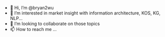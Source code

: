 - 👋 Hi, I’m @bryan2wu
- 👀 I’m interested in market insight with information architecture, KOS, KG, NLP...
- 💞️ I’m looking to collaborate on those topics
- 📫 How to reach me ...

<!---
bryan2wu/bryan2wu is a ✨ special ✨ repository because its `README.md` (this file) appears on your GitHub profile.
You can click the Preview link to take a look at your changes.
--->
